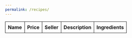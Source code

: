```yaml
---
permalink: /recipes/
---
```

<html>
<head>
  <title>Your Recipes</title>
</head>
<body>
  <table id="recipeTable">
    <thead>
      <tr>
        <th>Name</th>
        <th>Price</th>
        <th>Seller</th>
        <th>Description</th>
        <th>Ingredients</th>
      </tr>
    </thead>
    <tbody>
    </tbody>
  </table>
<style>
    #recipeTable {
  border-collapse: collapse;
}
th, td {
  border: 1px solid black;
  padding: 8px;
}
  </style>

  <script>
    const tableBody = document.querySelector('#recipeTable tbody');

        fetch('http://localhost:8230/api/recipes/')
        .then(response => response.json())
        .then(data => {
         data.forEach(item => {
      const row = tableBody.insertRow();
      const nameCell = row.insertCell(0);
      const priceCell = row.insertCell(1);
      const sellerCell = row.insertCell(2);
      const descriptionCell = row.insertCell(3);
      const ingredientsCell = row.insertCell(4);

      nameCell.innerText = item.name;
      priceCell.innerText = item.price;
      sellerCell.innerText = item.seller;
      descriptionCell.innerText = item.description;
      ingredientsCell.innerText = item.ingredients;
    });
  })
  .catch(error => console.error(error));

  </script>
</body>
</html>